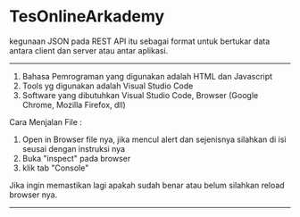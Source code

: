 # TesOnlineArkademy
kegunaan JSON pada REST API itu sebagai format untuk bertukar data antara client dan server atau antar aplikasi.

--------------------------------------------------------------------------------------------------------------
1. Bahasa Pemrograman yang digunakan adalah HTML dan Javascript
2. Tools yg digunakan adalah Visual Studio Code
3. Software yang dibutuhkan Visual Studio Code, Browser (Google Chrome, Mozilla Firefox, dll)

Cara Menjalan File :
1. Open in Browser file nya, jika mencul alert dan sejenisnya silahkan di isi seusai dengan instruksi nya
2. Buka "inspect" pada browser
3. klik tab "Console"


Jika ingin memastikan lagi apakah sudah benar atau belum silahkan reload browser nya.

--------------------------------------------------------------------------------------------------------------
